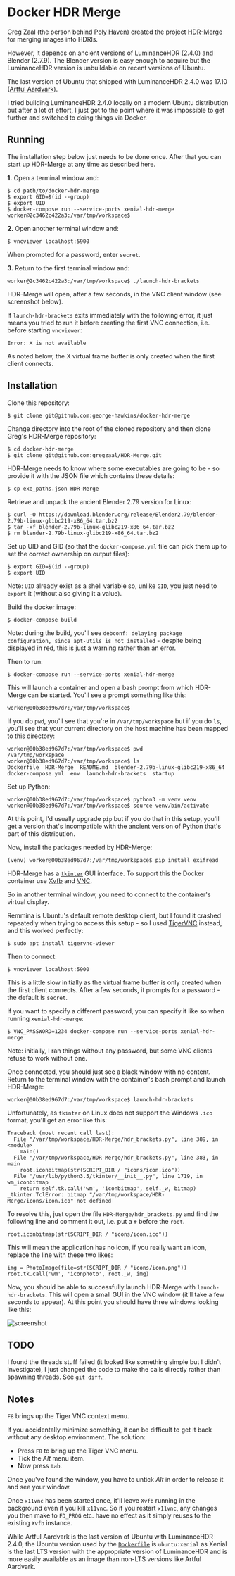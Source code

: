 Docker HDR Merge
================

Greg Zaal (the person behind [Poly Haven](https://polyhaven.com/)) created the project [HDR-Merge](https://github.com/gregzaal/HDR-Merge) for merging images into HDRIs.

However, it depends on ancient versions of LuminanceHDR (2.4.0) and Blender (2.7.9). The Blender version is easy enough to acquire but the LuminanceHDR version is unbuildable on recent versions of Ubuntu.

The last version of Ubuntu that shipped with LuminanceHDR 2.4.0 was 17.10 ([Artful Aardvark](https://wiki.ubuntu.com/ArtfulAardvark/ReleaseNotes)).

I tried building LuminanceHDR 2.4.0 locally on a modern Ubuntu distribution but after a lot of effort, I just got to the point where it was impossible to get further and switched to doing things via Docker.

Running
-------

The installation step below just needs to be done once. After that you can start up HDR-Merge at any time as described here.

**1.** Open a terminal window and:

```
$ cd path/to/docker-hdr-merge
$ export GID=$(id --group)
$ export UID
$ docker-compose run --service-ports xenial-hdr-merge
worker@2c3462c422a3:/var/tmp/workspace$
```

**2.** Open another terminal window and:

```
$ vncviewer localhost:5900
```

When prompted for a password, enter `secret`.

**3.** Return to the first terminal window and:

```
worker@2c3462c422a3:/var/tmp/workspace$ ./launch-hdr-brackets
```

HDR-Merge will open, after a few seconds, in the VNC client window (see screenshot below).

If `launch-hdr-brackets` exits immediately with the following error, it just means you tried to run it before creating the first VNC connection, i.e. before starting `vncviewer`:

```
Error: X is not available
```

As noted below, the X virtual frame buffer is only created when the first client connects.


Installation
------------

Clone this repository:

    $ git clone git@github.com:george-hawkins/docker-hdr-merge

Change directory into the root of the cloned repository and then clone Greg's HDR-Merge repository:

    $ cd docker-hdr-merge
    $ git clone git@github.com:gregzaal/HDR-Merge.git

HDR-Merge needs to know where some executables are going to be - so provide it with the JSON file which contains these details:

    $ cp exe_paths.json HDR-Merge

Retrieve and unpack the ancient Blender 2.79 version for Linux:

    $ curl -O https://download.blender.org/release/Blender2.79/blender-2.79b-linux-glibc219-x86_64.tar.bz2
    $ tar -xf blender-2.79b-linux-glibc219-x86_64.tar.bz2
    $ rm blender-2.79b-linux-glibc219-x86_64.tar.bz2

Set up UID and GID (so that the `docker-compose.yml` file can pick them up to set the correct ownership on output files):

    $ export GID=$(id --group)
    $ export UID

Note: `UID` already exist as a shell variable so, unlike `GID`, you just need to `export` it (without also giving it a value).

Build the docker image:

    $ docker-compose build

Note: during the build, you'll see `debconf: delaying package configuration, since apt-utils is not installed` - despite being displayed in red, this is just a warning rather than an error.

Then to run:

    $ docker-compose run --service-ports xenial-hdr-merge

This will launch a container and open a bash prompt from which HDR-Merge can be started. You'll see a prompt something like this:

    worker@00b38ed967d7:/var/tmp/workspace$

If you do `pwd`, you'll see that you're in `/var/tmp/workspace` but if you do `ls`, you'll see that your current directory on the host machine has been mapped to this directory:

    worker@00b38ed967d7:/var/tmp/workspace$ pwd
    /var/tmp/workspace
    worker@00b38ed967d7:/var/tmp/workspace$ ls
    Dockerfile  HDR-Merge  README.md  blender-2.79b-linux-glibc219-x86_64  docker-compose.yml  env  launch-hdr-brackets  startup

Set up Python:
    
    worker@00b38ed967d7:/var/tmp/workspace$ python3 -m venv venv
    worker@00b38ed967d7:/var/tmp/workspace$ source venv/bin/activate

At this point, I'd usually upgrade `pip` but if you do that in this setup, you'll get a version that's incompatible with the ancient version of Python that's part of this distribution.

Now, install the packages needed by HDR-Merge:

    (venv) worker@00b38ed967d7:/var/tmp/workspace$ pip install exifread

HDR-Merge has a [`tkinter`](https://docs.python.org/3/library/tkinter.html) GUI interface. To support this the Docker container use [Xvfb](https://en.wikipedia.org/wiki/Xvfb) and [VNC](https://en.wikipedia.org/wiki/Virtual_Network_Computing).

So in another terminal window, you need to connect to the container's virtual display.

Remmina is Ubuntu's default remote desktop client, but I found it crashed repeatedly when trying to access this setup - so I used [TigerVNC](https://tigervnc.org/) instead, and this worked perfectly:

    $ sudo apt install tigervnc-viewer

Then to connect:

    $ vncviewer localhost:5900

This is a little slow initially as the virtual frame buffer is only created when the first client connects. After a few seconds, it prompts for a password - the default is `secret`.

If you want to specify a different password, you can specify it like so when running `xenial-hdr-merge`:

    $ VNC_PASSWORD=1234 docker-compose run --service-ports xenial-hdr-merge

Note: initially, I ran things without any password, but some VNC clients refuse to work without one.

Once connected, you should just see a black window with no content. Return to the terminal window with the container's bash prompt and launch HDR-Merge:

    worker@00b38ed967d7:/var/tmp/workspace$ launch-hdr-brackets

Unfortunately, as `tkinter` on Linux does not support the Windows `.ico` format, you'll get an error like this:

```
Traceback (most recent call last):
  File "/var/tmp/workspace/HDR-Merge/hdr_brackets.py", line 389, in <module>
    main()
  File "/var/tmp/workspace/HDR-Merge/hdr_brackets.py", line 383, in main
    root.iconbitmap(str(SCRIPT_DIR / "icons/icon.ico"))
  File "/usr/lib/python3.5/tkinter/__init__.py", line 1719, in wm_iconbitmap
    return self.tk.call('wm', 'iconbitmap', self._w, bitmap)
_tkinter.TclError: bitmap "/var/tmp/workspace/HDR-Merge/icons/icon.ico" not defined
```

To resolve this, just open the file `HDR-Merge/hdr_brackets.py` and find the following line and comment it out, i.e. put a `#` before the `root`.

```
root.iconbitmap(str(SCRIPT_DIR / "icons/icon.ico"))
```

This will mean the application has no icon, if you really want an icon, replace the line with these two likes:

```
img = PhotoImage(file=str(SCRIPT_DIR / "icons/icon.png"))
root.tk.call('wm', 'iconphoto', root._w, img)
```

Now, you should be able to successfully launch HDR-Merge with `launch-hdr-brackets`. This will open a small GUI in the VNC window (it'll take a few seconds to appear). At this point you should have three windows looking like this:

![screenshot](images/screenshot.png)

TODO
----

I found the threads stuff failed (it looked like something simple but I didn't investigate), I just changed the code to make the calls directly rather than spawning threads. See `git diff`.

Notes
-----

`F8` brings up the Tiger VNC context menu.

If you accidentally minimize something, it can be difficult to get it back without any desktop environment. The solution:

* Press `F8` to bring up the Tiger VNC menu.
* Tick the _Alt_ menu item.
* Now press `tab`.

Once you've found the window, you have to untick _Alt_ in order to release it and see your window.

Once `x11vnc` has been started once, it'll leave `Xvfb` running in the background even if you kill `x11vnc`. So if you restart `x11vnc`, any changes you then make to `FD_PROG` etc. have no effect as it simply reuses to the existing `Xvfb` instance.

While Artful Aardvark is the last version of Ubuntu with LuminanceHDR 2.4.0, the Ubuntu version used by the [`Dockerfile`](Dockerfile) is `ubuntu:xenial` as Xenial is the last LTS version with the appropriate version of LuminanceHDR and is more easily available as an image than non-LTS versions like Artful Aardvark.
